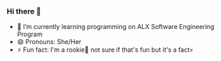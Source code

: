 ### Hi there 👋


- 🌱 I’m currently learning programming on ALX Software Engineering Program
- 😄 Pronouns: She/Her
- ⚡ Fun fact: I'm a rookie😬 not sure if that's fun but it's a fact💀 

